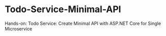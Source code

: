 # Todo-Service-Minimal-API
Hands-on: Todo Service: Create Minimal API with ASP.NET Core for Single Microservice
